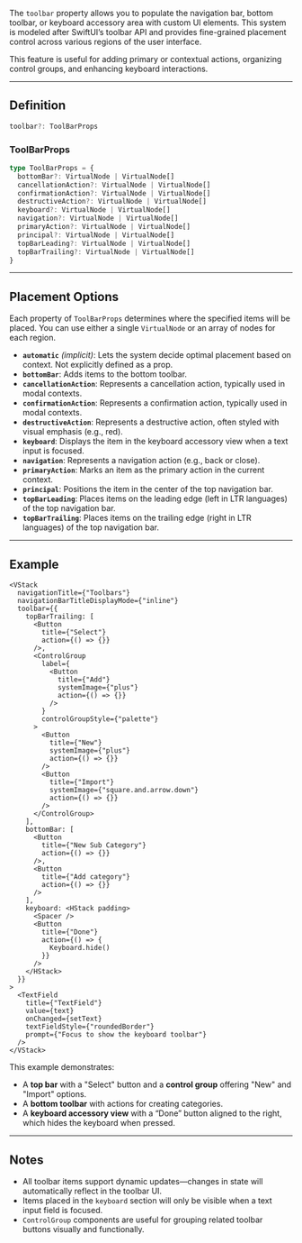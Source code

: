 The `toolbar` property allows you to populate the navigation bar, bottom toolbar, or keyboard accessory area with custom UI elements. This system is modeled after SwiftUI’s toolbar API and provides fine-grained placement control across various regions of the user interface.

This feature is useful for adding primary or contextual actions, organizing control groups, and enhancing keyboard interactions.

---

## Definition

```ts
toolbar?: ToolBarProps
```

### ToolBarProps

```ts
type ToolBarProps = {
  bottomBar?: VirtualNode | VirtualNode[]
  cancellationAction?: VirtualNode | VirtualNode[]
  confirmationAction?: VirtualNode | VirtualNode[]
  destructiveAction?: VirtualNode | VirtualNode[]
  keyboard?: VirtualNode | VirtualNode[]
  navigation?: VirtualNode | VirtualNode[]
  primaryAction?: VirtualNode | VirtualNode[]
  principal?: VirtualNode | VirtualNode[]
  topBarLeading?: VirtualNode | VirtualNode[]
  topBarTrailing?: VirtualNode | VirtualNode[]
}
```

---

## Placement Options

Each property of `ToolBarProps` determines where the specified items will be placed. You can use either a single `VirtualNode` or an array of nodes for each region.

* **`automatic`** *(implicit)*: Lets the system decide optimal placement based on context. Not explicitly defined as a prop.
* **`bottomBar`**: Adds items to the bottom toolbar.
* **`cancellationAction`**: Represents a cancellation action, typically used in modal contexts.
* **`confirmationAction`**: Represents a confirmation action, typically used in modal contexts.
* **`destructiveAction`**: Represents a destructive action, often styled with visual emphasis (e.g., red).
* **`keyboard`**: Displays the item in the keyboard accessory view when a text input is focused.
* **`navigation`**: Represents a navigation action (e.g., back or close).
* **`primaryAction`**: Marks an item as the primary action in the current context.
* **`principal`**: Positions the item in the center of the top navigation bar.
* **`topBarLeading`**: Places items on the leading edge (left in LTR languages) of the top navigation bar.
* **`topBarTrailing`**: Places items on the trailing edge (right in LTR languages) of the top navigation bar.

---

## Example

```tsx
<VStack
  navigationTitle={"Toolbars"}
  navigationBarTitleDisplayMode={"inline"}
  toolbar={{
    topBarTrailing: [
      <Button
        title={"Select"}
        action={() => {}}
      />,
      <ControlGroup
        label={
          <Button
            title={"Add"}
            systemImage={"plus"}
            action={() => {}}
          />
        }
        controlGroupStyle={"palette"}
      >
        <Button
          title={"New"}
          systemImage={"plus"}
          action={() => {}}
        />
        <Button
          title={"Import"}
          systemImage={"square.and.arrow.down"}
          action={() => {}}
        />
      </ControlGroup>
    ],
    bottomBar: [
      <Button
        title={"New Sub Category"}
        action={() => {}}
      />,
      <Button
        title={"Add category"}
        action={() => {}}
      />
    ],
    keyboard: <HStack padding>
      <Spacer />
      <Button
        title={"Done"}
        action={() => {
          Keyboard.hide()
        }}
      />
    </HStack>
  }}
>
  <TextField
    title={"TextField"}
    value={text}
    onChanged={setText}
    textFieldStyle={"roundedBorder"}
    prompt={"Focus to show the keyboard toolbar"}
  />
</VStack>
```

This example demonstrates:

* A **top bar** with a "Select" button and a **control group** offering "New" and "Import" options.
* A **bottom toolbar** with actions for creating categories.
* A **keyboard accessory view** with a “Done” button aligned to the right, which hides the keyboard when pressed.

---

## Notes

* All toolbar items support dynamic updates—changes in state will automatically reflect in the toolbar UI.
* Items placed in the `keyboard` section will only be visible when a text input field is focused.
* `ControlGroup` components are useful for grouping related toolbar buttons visually and functionally.
